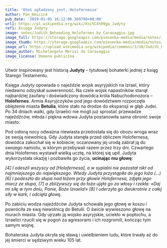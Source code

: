```yaml
---
title: 'Otoś zgładzony jest, Holofernesie'
author: Pan_Kmicic4
pub_date: '2019-01-05 16:12:06.369790+00:00'
url1: https://pl.wikipedia.org/wiki/Ksi%C4%99ga_Judyty
ref1: Księga Judyty
image: notes/Judith_Beheading_Holofernes_by_Caravaggio.jpg
image_full: https://storage.googleapis.com/piosenka-media/media/notes/Judith_Beheading_Holofernes_by_Caravaggio.jpg
image_thumb: https://storage.googleapis.com/piosenka-media/media/notes/Judith_Beheading_Holofernes_by_Caravaggio.jpg.0x300_q85_upscale.jpg
image_url: https://upload.wikimedia.org/wikipedia/commons/3/38/Judith_Beheading_Holofernes_by_Caravaggio.jpg
image_author: Michelangelo Merisi da Caravaggio
image_license: Domena publiczna
---
```


Utwór inspirowany jest historią **Judyty** – tytułowej bohaterki jednej z ksiąg Starego Testamentu.

Księga Judyty opowiada o najeździe wojsk asyryjskich na Izrael, który niedawno odzyskał suwerenność. Na czele wojsk napastników stanął najbardziej zaufany i doświadczony dowódca króla Nabuchodonozora – **Holofernes**. Armia Asyryjczyków pod jego dowództwem rozpoczęła oblężenie miasta **Betulia**, które stało na drodze do ekspansji w głąb Judei. Po 34 dniach walki, gdy Izraelici nie mogli już sprostać przewadze najeźdźców, młoda i piękna wdowa Judyta postanowiła sama obronić swoje miasto. 

Pod osłoną nocy odważna niewiasta przedostała się do obozu wroga wraz ze swoją niewolnicą. Gdy Judyta stanęła przed obliczem Holofernesa, dowódca zakochał się w kobiecie; oczarowany jej urodą zabrał ją do swojego namiotu, w którym przebywali razem przez trzy dni. Czwartego dnia Holofernes wystawił wielką ucztę, na której się upił. Judyta wykorzystała okazję i pozbawiła go życia, **ucinając mu głowę**: 

_\[4\] I odeszli wszyscy od \[Holofernesa\], a w sypialni nie pozostał nikt od najmniejszego do największego. Wtedy Judyta przystąpiła do jego łoża \(...\) \[6\] I podeszła do słupa nad łożem przy głowie Holofernesa, zdjęła jego miecz ze słupa, \[7\] a zbliżywszy się do łoża ujęła go za włosy i rzekła: «Daj mi siłę w tym dniu, Panie, Boże Izraela!» \[8\] I uderzyła go dwukrotnie z całej siły w kark, i odcięła głowę._ 

Po zabiciu wodza najeźdźców Judyta schowała jego głowę w koszu i powróciła ze swą niewolnicą do Betulii. O świcie wywieszono głowę na murach miasta. Gdy ujrzało ją wojsko asyryjskie, uciekło w popłochu, a Izraelici rzucili się w pogoń za agresorami i ich rozgromili, kończąc tym samym wojnę.

 Bohaterska Judyta okryła się sławą i uwielbieniem ludu, które trwały aż do jej śmierci w sędziwym wieku 105 lat.